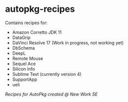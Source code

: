 # autopkg-recipes

Contains recipes for:
- Amazon Corretto JDK 11
- DataGrip
- DaVinci Resolve 17 (Work in progress, not working yet)
- DbSchema
- DeepL
- Remote Mouse
- Sequel Ace
- Silicon Info
- Sublime Text (currently version 4)
- SupportApp
- ueli


_Recipes for AutoPkg created @ New Work SE_



